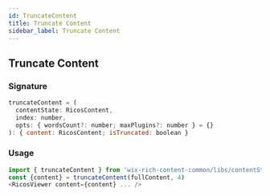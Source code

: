 ```yaml
---
id: TruncateContent
title: Truncate Content
sidebar_label: Truncate Content
---
```


## Truncate Content

### Signature

```js
truncateContent = (
  contentState: RicosContent,
  index: number,
  opts: { wordsCount?: number; maxPlugins?: number } = {}
): { content: RicosContent; isTruncated: boolean }  
```

### Usage

```js
import { truncateContent } from 'wix-rich-content-common/libs/contentStateServices';
const {content} = truncateContent(fullContent, 4)
<RicosViewer content={content} ... />
```

